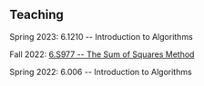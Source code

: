 ## Teaching

Spring 2023: 6.1210 -- Introduction to Algorithms

Fall 2022: [6.S977 -- The Sum of Squares Method](teaching/sos-fall-22/sos-fall-22.html)

Spring 2022: 6.006 -- Introduction to Algorithms
